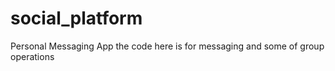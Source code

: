 # social_platform
Personal Messaging App the code here is for messaging and some of group operations
